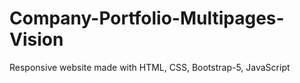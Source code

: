 # Company-Portfolio-Multipages-Vision
Responsive website made with HTML, CSS, Bootstrap-5, JavaScript
